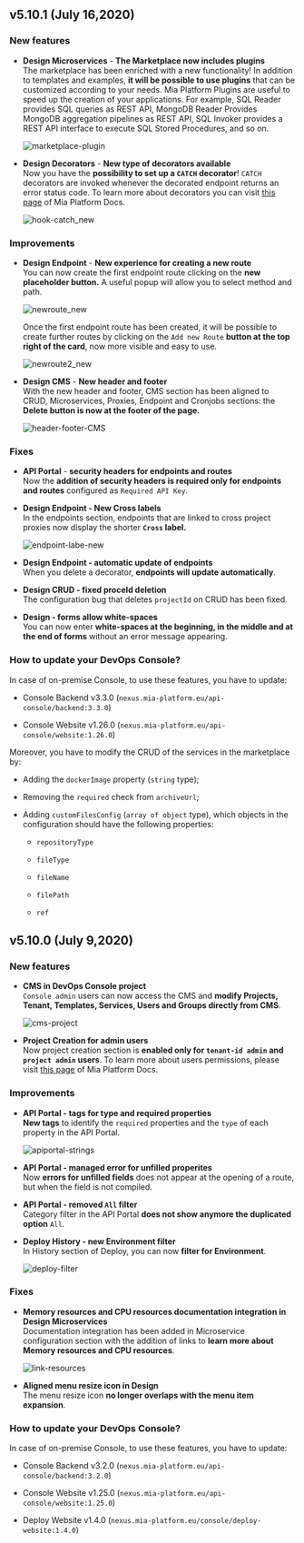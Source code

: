## v5.10.1 (July 16,2020)

### New features

* **Design Microservices** - **The Marketplace now includes plugins**          
    The marketplace has been enriched with a new functionality! In addition to templates and examples, **it will be possible to use plugins** that can be customized according to your needs.  Mia Platform Plugins are useful to speed up the creation of your applications. For example, SQL Reader provides SQL queries as REST API, MongoDB Reader Provides MongoDB aggregation pipelines as REST API, SQL Invoker provides a REST API interface to execute SQL Stored Procedures, and so on.

    ![marketplace-plugin](marketplace-plugin.PNG)

* **Design Decorators** - **New type of decorators available**      
    Now you have the **possibility to set up a `CATCH` decorator**! `CATCH` decorators are invoked whenever the decorated endpoint returns an error status code. To learn more about decorators you can visit [this page](https://docs.mia-platform.eu/development_suite/api-console/api-design/decorators/) of Mia Platform Docs.

    ![hook-catch_new](img/hook-catch_new.PNG)

### Improvements

* **Design Endpoint** - **New experience for creating a new route**     
    You can now create the first endpoint route clicking on the **new placeholder button.** A useful popup will allow you to select method and path.

    ![newroute_new](img/newroute_new.PNG)
    
    Once the first endpoint route has been created, it will be possible to create further routes by clicking on the `Add new Route` **button at the top right of the card**, now more visible and easy to use.

    ![newroute2_new](img/newroute2_new.PNG)

* **Design CMS** - **New header and footer**          
    With the new header and footer, CMS section has been aligned to CRUD, Microservices, Proxies, Endpoint and Cronjobs sections: the **Delete button is now at the footer of the page.**

    ![header-footer-CMS](img/header-footer-CMS.PNG)


### Fixes

* **API Portal** - **security headers for endpoints and routes**      
    Now the **addition of security headers is required only for endpoints and routes** configured as `Required API Key`.

* **Design Endpoint - New Cross labels**       
    In the endpoints section, endpoints that are linked to cross project proxies now display the shorter **`Cross` label.**

    ![endpoint-labe-new](img/endpoint-labe-new.PNG)

* **Design Endpoint - automatic update of endpoints**    
    When you delete a decorator, **endpoints will update automatically**.

* **Design CRUD - fixed proceId deletion**         
    The configuration bug that deletes `projectId` on CRUD has been fixed.

* **Design - forms allow white-spaces**    
    You can now enter **white-spaces at the beginning, in the middle and at the end of forms** without an error message appearing.

### How to update your DevOps Console?

In case of on-premise Console, to use these features, you have to update:

* Console Backend v3.3.0 (`nexus.mia-platform.eu/api-console/backend:3.3.0`)          

* Console Website v1.26.0 (`nexus.mia-platform.eu/api-console/website:1.26.0`)       

Moreover, you have to modify the CRUD of the services in the marketplace by:

* Adding the `dockerImage` property (`string` type);

* Removing the `required` check from `archiveUrl`;

* Adding `customFilesConfig` (`array of object` type), which objects in the configuration should have the following properties:

    - `repositoryType`

    - `fileType`

    - `fileName`

    - `filePath`

    - `ref`

## v5.10.0 (July 9,2020)

### New features

* **CMS in DevOps Console project**       
    `Console admin` users can now access the CMS and **modify Projects, Tenant, Templates, Services, Users and Groups directly from CMS**.

    ![cms-project](img/cms-project.png)

* **Project Creation for admin users**        
    Now project creation section is **enabled only for `tenant-id admin` and `project admin`  users**. To learn more about users permissions, please visit [this page](https://docs.mia-platform.eu/development_suite/Console%20levels%20and%20permits%20management/) of Mia Platform Docs.

### Improvements

* **API Portal - tags for type and required properties**        
    **New tags** to identify the `required` properties and the `type` of each property in the API Portal.

    ![apiportal-strings](img/apiportal-strings.png)

* **API Portal - managed error for unfilled properites**            
    Now **errors for unfilled fields** does not appear at the opening of a route, but when the field is not compiled.

* **API Portal - removed `All` filter**        
    Category filter in the API Portal **does not show anymore the duplicated option** `All`.

* **Deploy History - new Environment filter**        
    In History section of Deploy, you can now **filter for Environment**.

    ![deploy-filter](img/deploy-filter.png)

### Fixes

* **Memory resources and CPU resources documentation integration in Design Microservices**        
    Documentation integration has been added in Microservice configuration section with the addition of links to **learn more about Memory resources and CPU resources**.

    ![link-resources](img/link-resources.png)

* **Aligned menu resize icon in Design**            
    The menu resize icon **no longer overlaps with the menu item expansion**.


### How to update your DevOps Console?

In case of on-premise Console, to use these features, you have to update:

* Console Backend v3.2.0 (`nexus.mia-platform.eu/api-console/backend:3.2.0`)          

* Console Website v1.25.0 (`nexus.mia-platform.eu/api-console/website:1.25.0`)       

* Deploy Website v1.4.0 (`nexus.mia-platform.eu/console/deploy-website:1.4.0`)       
       
